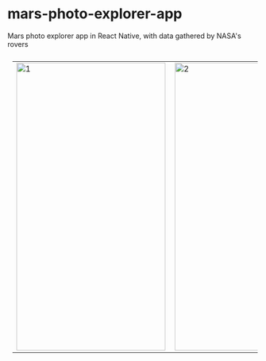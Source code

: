 # mars-photo-explorer-app
Mars photo explorer app in React Native, with data gathered by NASA's rovers

<table style="padding:10px">
  <tr>
    <td> 
        <img src="https://user-images.githubusercontent.com/20761166/111089293-9bc87800-8501-11eb-97aa-fb260465653b.png"  alt="1" width = 300px height = 580px>
   </td>
   <td>
      <img src="https://user-images.githubusercontent.com/20761166/111078805-b123af00-84cd-11eb-8114-214696a701cf.png" align="right" alt="2" width = 279px height = 580px>
   </td>
    <td>
      <img src="https://user-images.githubusercontent.com/20761166/110264154-feb09100-7f8e-11eb-9f9e-78374fb6792e.png" align="right" alt="2" width = 250px height = 580px>
   </td>
  </tr>
</table>
